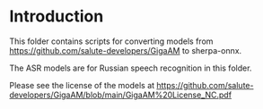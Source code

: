 # Introduction

This folder contains scripts for converting models from
https://github.com/salute-developers/GigaAM
to sherpa-onnx.

The ASR models are for Russian speech recognition in this folder.

Please see the license of the models at
https://github.com/salute-developers/GigaAM/blob/main/GigaAM%20License_NC.pdf
